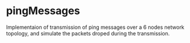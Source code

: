 # pingMessages
Implementaion of transmission of ping messages over a 6 nodes network topology, and simulate the packets droped during the transmission.
